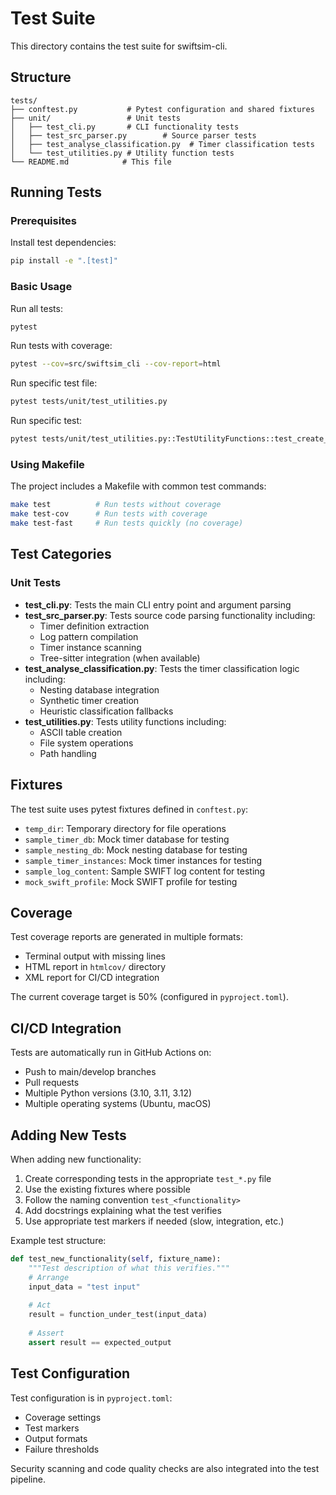 # Test Suite

This directory contains the test suite for swiftsim-cli.

## Structure

```
tests/
├── conftest.py           # Pytest configuration and shared fixtures
├── unit/                 # Unit tests
│   ├── test_cli.py       # CLI functionality tests  
│   ├── test_src_parser.py        # Source parser tests
│   ├── test_analyse_classification.py  # Timer classification tests
│   └── test_utilities.py # Utility function tests
└── README.md            # This file
```

## Running Tests

### Prerequisites

Install test dependencies:
```bash
pip install -e ".[test]"
```

### Basic Usage

Run all tests:
```bash
pytest
```

Run tests with coverage:
```bash
pytest --cov=src/swiftsim_cli --cov-report=html
```

Run specific test file:
```bash
pytest tests/unit/test_utilities.py
```

Run specific test:
```bash
pytest tests/unit/test_utilities.py::TestUtilityFunctions::test_create_ascii_table_basic
```

### Using Makefile

The project includes a Makefile with common test commands:

```bash
make test          # Run tests without coverage
make test-cov      # Run tests with coverage
make test-fast     # Run tests quickly (no coverage)
```

## Test Categories

### Unit Tests

- **test_cli.py**: Tests the main CLI entry point and argument parsing
- **test_src_parser.py**: Tests source code parsing functionality including:
  - Timer definition extraction
  - Log pattern compilation  
  - Timer instance scanning
  - Tree-sitter integration (when available)
- **test_analyse_classification.py**: Tests the timer classification logic including:
  - Nesting database integration
  - Synthetic timer creation
  - Heuristic classification fallbacks
- **test_utilities.py**: Tests utility functions including:
  - ASCII table creation
  - File system operations
  - Path handling

## Fixtures

The test suite uses pytest fixtures defined in `conftest.py`:

- `temp_dir`: Temporary directory for file operations
- `sample_timer_db`: Mock timer database for testing
- `sample_nesting_db`: Mock nesting database for testing  
- `sample_timer_instances`: Mock timer instances for testing
- `sample_log_content`: Sample SWIFT log content for testing
- `mock_swift_profile`: Mock SWIFT profile for testing

## Coverage

Test coverage reports are generated in multiple formats:
- Terminal output with missing lines
- HTML report in `htmlcov/` directory
- XML report for CI/CD integration

The current coverage target is 50% (configured in `pyproject.toml`).

## CI/CD Integration

Tests are automatically run in GitHub Actions on:
- Push to main/develop branches
- Pull requests
- Multiple Python versions (3.10, 3.11, 3.12)
- Multiple operating systems (Ubuntu, macOS)

## Adding New Tests

When adding new functionality:

1. Create corresponding tests in the appropriate `test_*.py` file
2. Use the existing fixtures where possible
3. Follow the naming convention `test_<functionality>`
4. Add docstrings explaining what the test verifies
5. Use appropriate test markers if needed (slow, integration, etc.)

Example test structure:
```python
def test_new_functionality(self, fixture_name):
    """Test description of what this verifies."""
    # Arrange
    input_data = "test input"
    
    # Act  
    result = function_under_test(input_data)
    
    # Assert
    assert result == expected_output
```

## Test Configuration

Test configuration is in `pyproject.toml`:
- Coverage settings
- Test markers
- Output formats
- Failure thresholds

Security scanning and code quality checks are also integrated into the test pipeline.